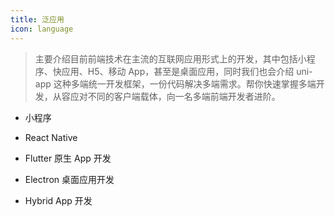 ```yaml
---
title: 泛应用
icon: language
---
```


> 主要介绍目前前端技术在主流的互联网应用形式上的开发，其中包括小程序、快应用、H5、移动 App，甚至是桌面应用，同时我们也会介绍 uni-app 这种多端统一开发框架，一份代码解决多端需求。帮你快速掌握多端开发，从容应对不同的客户端载体，向一名多端前端开发者进阶。

<!-- more -->

- 小程序

- React Native

- Flutter 原生 App 开发

- Electron 桌面应用开发

- Hybrid App 开发
